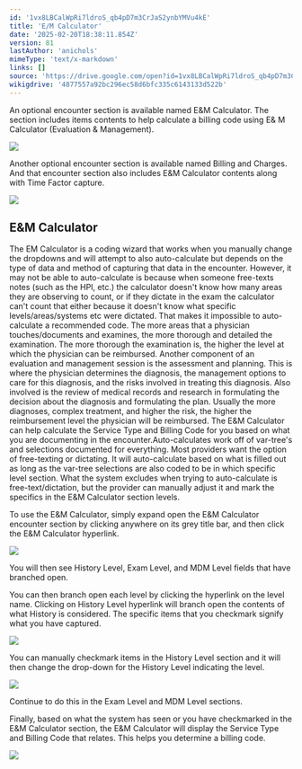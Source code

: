 ```yaml
---
id: '1vx8LBCalWpRi7ldroS_qb4pD7m3CrJaS2ynbYMVu4kE'
title: 'E/M Calculator'
date: '2025-02-20T18:38:11.854Z'
version: 81
lastAuthor: 'anichols'
mimeType: 'text/x-markdown'
links: []
source: 'https://drive.google.com/open?id=1vx8LBCalWpRi7ldroS_qb4pD7m3CrJaS2ynbYMVu4kE'
wikigdrive: '4877557a92bc296ec58d6bfc335c6143133d522b'
---
```

An optional encounter section is available named E&M Calculator. The section includes items contents to help calculate a billing code using E& M Calculator (Evaluation & Management).

![](../e-m-calculator.assets/73235e7c9917bb4a6ac2b7d83a59ebbb.png)

Another optional encounter section is available named Billing and Charges.  And that encounter section also includes E&M Calculator contents along with Time Factor capture.

![](../e-m-calculator.assets/5159159ec78ff906a2c667e81d68ac77.png)

## E&M Calculator

The EM Calculator is a coding wizard that works when you manually change the dropdowns and will attempt to also auto-calculate but depends on the type of data and method of capturing that data in the encounter. However, it may not be able to auto-calculate is because when someone free-texts notes (such as the HPI, etc.) the calculator doesn't know how many areas they are observing to count, or if they dictate in the exam the calculator can't count that either because it doesn't know what specific levels/areas/systems etc were dictated. That makes it impossible to auto-calculate a recommended code. The more areas that a physician touches/documents and examines, the more thorough and detailed the examination. The more thorough the examination is, the higher the level at which the physician can be reimbursed. Another component of an evaluation and management session is the assessment and planning. This is where the physician determines the diagnosis, the management options to care for this diagnosis, and the risks involved in treating this diagnosis. Also involved is the review of medical records and research in formulating the decision about the diagnosis and formulating the plan. Usually the more diagnoses, complex treatment, and higher the risk, the higher the reimbursement level the physician will be reimbursed. The E&M Calculator can help calculate the Service Type and Billing Code for you based on what you are documenting in the encounter.Auto-calculates work off of var-tree's and selections documented for everything. Most providers want the option of free-texting or dictating. It will auto-calculate based on what is filled out as long as the var-tree selections are also coded to be in which specific level section. What the system excludes when trying to auto-calculate is free-text/dictation, but the provider can manually adjust it and mark the specifics in the E&M Calculator section levels.

To use the E&M Calculator, simply expand open the E&M Calculator encounter section by clicking anywhere on its grey title bar, and then click the E&M Calculator hyperlink.

![](../e-m-calculator.assets/6fb97e3600fd65731016324ea203b9cf.png)

You will then see History Level, Exam Level, and MDM Level fields that have branched open.

You can then branch open each level by clicking the hyperlink on the level name.  Clicking on History Level hyperlink will branch open the contents of what History is considered.  The specific items that you checkmark signify what you have captured.

![](../e-m-calculator.assets/0380a71bb34c825d52f51f555bf840b9.png)

You can manually checkmark items in the History Level section and it will then change the drop-down for the History Level indicating the level.

![](../e-m-calculator.assets/dd4c806e8fad6e396abb0bc66abe6689.png)

Continue to do this in the Exam Level and MDM Level sections.

Finally, based on what the system has seen or you have checkmarked in the E&M Calculator section, the E&M Calculator will display the Service Type and Billing Code that relates. This helps you determine a billing code.

![](../e-m-calculator.assets/26fbf733914b48eae95dfb8b9d32b4cd.png)
